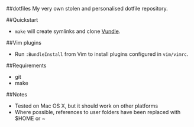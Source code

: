 ##dotfiles
My very own stolen and personalised dotfile repository.

##Quickstart
- `make` will create symlinks and clone [Vundle](https://github.com/gmarik/vundle).

##Vim plugins
- Run `:BundleInstall` from Vim to install plugins configured in `vim/vimrc`.

##Requirements
- git
- make

##Notes
- Tested on Mac OS X, but it should work on other platforms
- Where possible, references to user folders have been replaced with $HOME or ~

